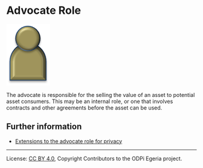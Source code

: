 <!-- SPDX-License-Identifier: CC-BY-4.0 -->
<!-- Copyright Contributors to the ODPi Egeria project. -->

# Advocate Role

![Icon](advocate-role.png)

The advocate is responsible for the selling the value of an asset to
potential asset consumers.  This may be an internal role, or one that involves
contracts and other agreements before the asset can be used.

## Further information

* [Extensions to the advocate role for privacy](../../data-privacy-pack/role-extensions-for-privacy.md)



----
License: [CC BY 4.0](https://creativecommons.org/licenses/by/4.0/),
Copyright Contributors to the ODPi Egeria project.
